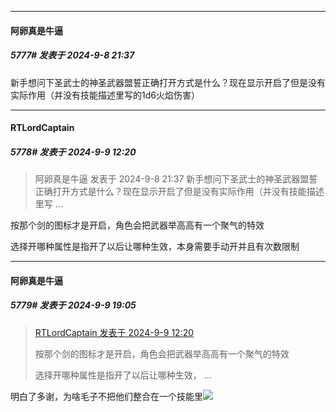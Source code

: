﻿
*****

####  阿卵真是牛逼  
##### 5777#       发表于 2024-9-8 21:37

新手想问下圣武士的神圣武器盟誓正确打开方式是什么？现在显示开启了但是没有实际作用（并没有技能描述里写的1d6火焰伤害）


*****

####  RTLordCaptain  
##### 5778#       发表于 2024-9-9 12:20

<blockquote>阿卵真是牛逼 发表于 2024-9-8 21:37
新手想问下圣武士的神圣武器盟誓正确打开方式是什么？现在显示开启了但是没有实际作用（并没有技能描述里写 ...</blockquote>
按那个剑的图标才是开启，角色会把武器举高高有一个聚气的特效

选择开哪种属性是指开了以后让哪种生效，本身需要手动开并且有次数限制


*****

####  阿卵真是牛逼  
##### 5779#       发表于 2024-9-9 19:05

<blockquote><a href="httphttps://bbs.saraba1st.com/2b/forum.php?mod=redirect&amp;goto=findpost&amp;pid=66153357&amp;ptid=2023688" target="_blank">RTLordCaptain 发表于 2024-9-9 12:20</a>

按那个剑的图标才是开启，角色会把武器举高高有一个聚气的特效

选择开哪种属性是指开了以后让哪种生效， ...</blockquote>
明白了多谢，为啥毛子不把他们整合在一个技能里<img src="https://static.saraba1st.com/image/smiley/face2017/213.gif" referrerpolicy="no-referrer">

